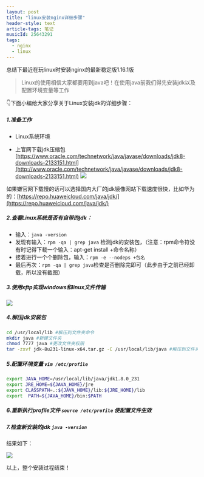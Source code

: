 ```yaml
---
layout: post
title: "linux安装nginx详细步骤"
header-style: text
article-tags: 笔记
musicId: 25643291
tags:
  - nginx
  - linux
---
```

总结下最近在玩linux时安装nginx的最新稳定版1.16.1版

> Linux的使用相信大家都要用到java吧！在使用java前我们得先安装jdk以及配置环境变量等工作

👇下面小编给大家分享关于Linux安装jdk的详细步骤：

##### 1.准备工作

* Linux系统环境
    
* 上官网下载jdk压缩包[https://www.oracle.com/technetwork/java/javase/downloads/jdk8-downloads-2133151.html](http://www.oracle.com/technetwork/java/javase/downloads/jdk8-downloads-2133151.html) ![](https://images.gitee.com/uploads/images/2019/1201/011648_7d555f7d_2347123.png)
    

如果嫌官网下载慢的话可以选择国内大厂的jdk镜像网站下载速度很快，比如华为的：[https://repo.huaweicloud.com/java/jdk/](https://repo.huaweicloud.com/java/jdk/)

##### 2.查看Linux系统是否有自带的jdk：

* 输入：`java -version`
* 发现有输入：`rpm -qa | grep java` 检测jdk的安装包，（注意：rpm命令符没有时记得下载一个输入：apt-get install +命令名称）
* 接着进行一个个删除包，输入：`rpm -e --nodeps +包名`
* 最后再次：`rpm -qa | grep java`检查是否删除完即可（此步由于之前已经卸载，所以没有截图）

##### 3.使用xftp实现windows和linux文件传输

![](https://images.gitee.com/uploads/images/2019/1201/011648_e309a974_2347123.png)

##### 4.解压jdk安装包

```bash
cd /usr/local/lib #解压到文件夹命令
mkdir java #新建文件夹
chmod 7777 java #更改文件夹权限
tar -zxvf jdk-8u231-linux-x64.tar.gz -C /usr/local/lib/java #解压到文件夹命令
```

##### 5.配置环境变量 `vim /etc/profile`

```bash
export JAVA_HOME=/usr/local/lib/java/jdk1.8.0_231 
export JRE_HOME=${JAVA_HOME}/jre  
export CLASSPATH=.:${JAVA_HOME}/lib:${JRE_HOME}/lib  
export  PATH=${JAVA_HOME}/bin:$PATH
```

##### 6.重新执行profile文件 `source /etc/profile` 使配置文件生效

##### 7.检查新安装的jdk `java -version`

结果如下：

![](https://images.gitee.com/uploads/images/2019/1201/011648_7b3262bf_2347123.png)

以上，整个安装过程结束！